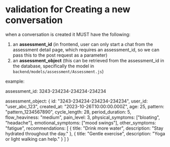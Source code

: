 # validation for Creating a new conversation

when a conversation is created it MUST have the following:

1. an **assessment_id** (in frontend, user can only start a chat from the assessment detail page, which requires an assessment_id, so we can pass this to the post request as a parameter)
2. an **assessment_object** (this can be retrieved from the assessment_id in the database, specifically the model in `backend/models/assessment/Assessment.js`)

example:

assessment_id: 3243-234234-234234-234234

assessment_object: {
    id: "3243-234234-234234-234234",
    user_id: "user_abc_123",
    created_at: "2023-10-26T10:00:00.000Z",
    age: 25,
    pattern: "pattern_1234567890",
    cycle_length: 28,
    period_duration: 5,
    flow_heaviness: "medium",
    pain_level: 3,
    physical_symptoms: ["bloating", "headache"],
    emotional_symptoms: ["mood swings"],
    other_symptoms: "fatigue",
    recommendations: [
        { title: "Drink more water", description: "Stay hydrated throughout the day." },
        { title: "Gentle exercise", description: "Yoga or light walking can help." }
    ]
}




